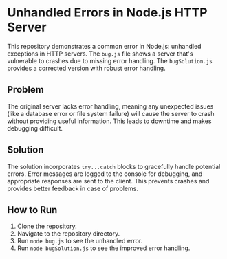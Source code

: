 # Unhandled Errors in Node.js HTTP Server

This repository demonstrates a common error in Node.js: unhandled exceptions in HTTP servers. The `bug.js` file shows a server that's vulnerable to crashes due to missing error handling.  The `bugSolution.js` provides a corrected version with robust error handling.

## Problem

The original server lacks error handling, meaning any unexpected issues (like a database error or file system failure) will cause the server to crash without providing useful information.  This leads to downtime and makes debugging difficult.

## Solution

The solution incorporates `try...catch` blocks to gracefully handle potential errors.  Error messages are logged to the console for debugging, and appropriate responses are sent to the client.  This prevents crashes and provides better feedback in case of problems.

## How to Run

1. Clone the repository.
2. Navigate to the repository directory.
3. Run `node bug.js` to see the unhandled error.
4. Run `node bugSolution.js` to see the improved error handling.